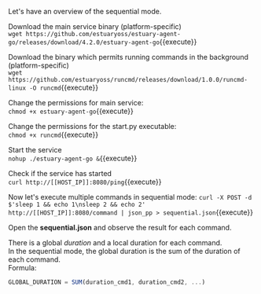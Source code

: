 Let's have an overview of the sequential mode.

Download the main service binary (platform-specific)    
`wget https://github.com/estuaryoss/estuary-agent-go/releases/download/4.2.0/estuary-agent-go`{{execute}}

Download the binary which permits running commands in the background (platform-specific)    
`wget https://github.com/estuaryoss/runcmd/releases/download/1.0.0/runcmd-linux -O runcmd`{{execute}}

Change the permissions for main service:   
`chmod +x estuary-agent-go`{{execute}}

Change the permissions for the start.py executable:   
`chmod +x runcmd`{{execute}}

Start the service  
`nohup ./estuary-agent-go &`{{execute}}

Check if the service has started  
`curl http://[[HOST_IP]]:8080/ping`{{execute}}

Now let's execute multiple commands in sequential mode:
`curl -X POST -d $'sleep 1 && echo 1\nsleep 2 && echo 2' http://[[HOST_IP]]:8080/command | json_pp > sequential.json`{{execute}}

Open the **sequential.json** and observe the result for each command. 

There is a global *duration* and a local duration for each command.   
In the sequential mode, the global duration is the sum of the duration of each command.  
Formula:  
```js
GLOBAL_DURATION = SUM(duration_cmd1, duration_cmd2, ...)
```


